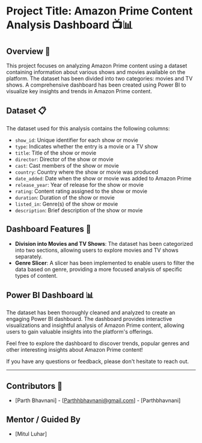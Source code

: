 # Project Title: Amazon Prime Content Analysis Dashboard 📺📊

## Overview 🌟
This project focuses on analyzing Amazon Prime content using a dataset containing information about various shows and movies available on the platform. The dataset has been divided into two categories: movies and TV shows. A comprehensive dashboard has been created using Power BI to visualize key insights and trends in Amazon Prime content.

## Dataset 📋
The dataset used for this analysis contains the following columns:
- `show_id`: Unique identifier for each show or movie
- `type`: Indicates whether the entry is a movie or a TV show
- `title`: Title of the show or movie
- `director`: Director of the show or movie
- `cast`: Cast members of the show or movie
- `country`: Country where the show or movie was produced
- `date_added`: Date when the show or movie was added to Amazon Prime
- `release_year`: Year of release for the show or movie
- `rating`: Content rating assigned to the show or movie
- `duration`: Duration of the show or movie
- `listed_in`: Genre(s) of the show or movie
- `description`: Brief description of the show or movie

## Dashboard Features 🎨
- **Division into Movies and TV Shows**: The dataset has been categorized into two sections, allowing users to explore movies and TV shows separately.
- **Genre Slicer**: A slicer has been implemented to enable users to filter the data based on genre, providing a more focused analysis of specific types of content.

## Power BI Dashboard 📊
The dataset has been thoroughly cleaned and analyzed to create an engaging Power BI dashboard. The dashboard provides interactive visualizations and insightful analysis of Amazon Prime content, allowing users to gain valuable insights into the platform's offerings.

Feel free to explore the dashboard to discover trends, popular genres and other interesting insights about Amazon Prime content!

If you have any questions or feedback, please don't hesitate to reach out.

---
## Contributors 👥

- [Parth Bhavnani] - [Parthhbhavnani@gmail.com] - [Parthbhavnani]

## Mentor / Guided By

- [Mitul Luhar]
